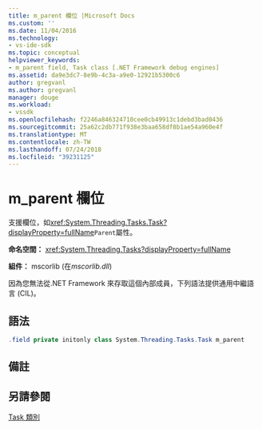 ```yaml
---
title: m_parent 欄位 |Microsoft Docs
ms.custom: ''
ms.date: 11/04/2016
ms.technology:
- vs-ide-sdk
ms.topic: conceptual
helpviewer_keywords:
- m_parent field, Task class [.NET Framework debug engines]
ms.assetid: da9e3dc7-8e9b-4c3a-a9e0-12921b5300c6
author: gregvanl
ms.author: gregvanl
manager: douge
ms.workload:
- vssdk
ms.openlocfilehash: f2246a846324710cee0cb49913c1debd3bad0436
ms.sourcegitcommit: 25a62c2db771f938e3baa658df8b1ae54a960e4f
ms.translationtype: MT
ms.contentlocale: zh-TW
ms.lasthandoff: 07/24/2018
ms.locfileid: "39231125"
---
```

# <a name="mparent-field"></a>m_parent 欄位
支援欄位，如<xref:System.Threading.Tasks.Task?displayProperty=fullName>`Parent`屬性。  
  
 **命名空間：** <xref:System.Threading.Tasks?displayProperty=fullName>  
  
 **組件：** mscorlib (在*mscorlib.dll*)  
  
 因為您無法從.NET Framework 來存取這個內部成員，下列語法提供通用中繼語言 (CIL)。  
  
## <a name="syntax"></a>語法  
  
```csharp  
.field private initonly class System.Threading.Tasks.Task m_parent  
```  
  
## <a name="remarks"></a>備註  
  
## <a name="see-also"></a>另請參閱  
 [Task 類別](../../extensibility/debugger/task-class-internal-members.md)